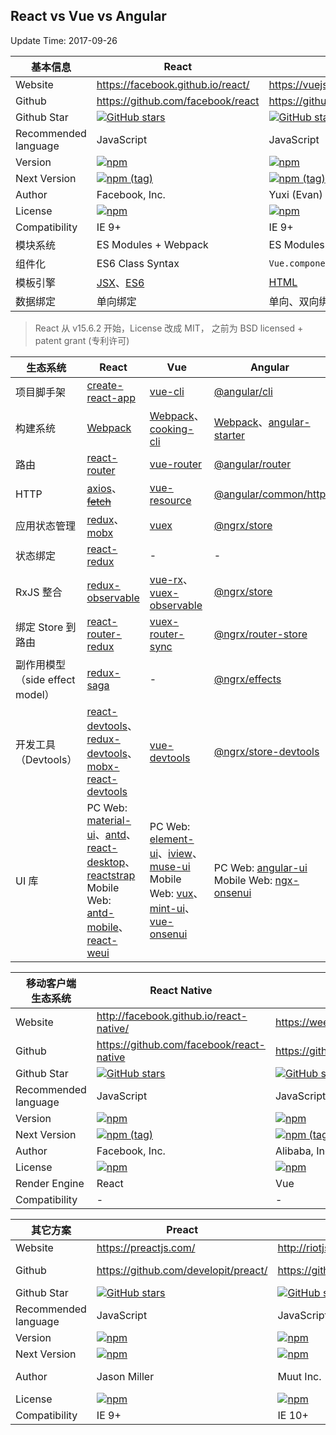 ## React vs Vue vs Angular

Update Time: 2017-09-26

基本信息 | React | Vue | Angular
---|---|---|---
Website | https://facebook.github.io/react/ | https://vuejs.org/ | https://angular.io/
Github | https://github.com/facebook/react | https://github.com/vuejs/vue | https://github.com/angular/angular
Github Star | [![GitHub stars](https://img.shields.io/github/stars/facebook/react.svg?style=social&label=Stars)](https://github.com/facebook/react) | [![GitHub stars](https://img.shields.io/github/stars/vuejs/vue.svg?style=social&label=Stars)](https://github.com/vuejs/vue) | [![GitHub stars](https://img.shields.io/github/stars/angular/angular.svg?style=social&label=Stars)](https://github.com/angular/angular)
Recommended language | JavaScript | JavaScript | [TypeScript](http://www.typescriptlang.org/)
Version | [![npm](https://img.shields.io/npm/v/react.svg)](https://github.com/facebook/react) | [![npm](https://img.shields.io/npm/v/vue.svg)](https://github.com/vuejs/vue) | [![npm](https://img.shields.io/npm/v/@angular/core.svg)](https://github.com/angular/angular)
Next Version | [![npm (tag)](https://img.shields.io/npm/v/react/next.svg)](https://github.com/facebook/react) | [![npm (tag)](https://img.shields.io/npm/v/vue/next.svg)](https://github.com/vuejs/vue) | [![npm (tag)](https://img.shields.io/npm/v/@angular/core/next.svg)](https://github.com/angular/angular)
Author | Facebook, Inc. | Yuxi (Evan) You | Google, Inc.
License | [![npm](https://img.shields.io/npm/l/react.svg)](https://github.com/facebook/react) | [![npm](https://img.shields.io/npm/l/vue.svg)](https://github.com/vuejs/vue) | [![npm](https://img.shields.io/npm/l/@angular/core.svg)](https://github.com/angular/angular)
Compatibility | IE 9+ | IE 9+ | IE 9+
模块系统 | ES Modules + Webpack | ES Modules + Webpack | ES Modules + ngModel
组件化 | ES6 Class Syntax | `Vue.component({})` | `@Component({})`
模板引擎  | [JSX](https://facebook.github.io/react/docs/introducing-jsx.html)、[ES6](https://facebook.github.io/react/docs/react-without-es6.html) | [HTML](https://vuejs.org/v2/guide/syntax.html) | [HTML](https://angular.io/guide/template-syntax)
数据绑定  | 单向绑定 | 单向、双向绑定 | 双向绑定

> React 从 v15.6.2 开始，License 改成 MIT，
> 之前为  BSD licensed + patent grant (专利许可)

生态系统 | React | Vue | Angular
---|---|---|---
项目脚手架 | [create-react-app](https://github.com/facebookincubator/create-react-app) | [vue-cli](https://github.com/vuejs/vue-cli) | [@angular/cli](https://github.com/angular/angular-cli)
构建系统 | [Webpack](https://webpack.js.org/) | [Webpack](https://webpack.js.org/)、[cooking-cli](https://github.com/ElemeFE/cooking) | [Webpack](https://webpack.js.org/)、[angular-starter](https://github.com/AngularClass/angular-starter)
路由 | [react-router](https://github.com/ReactTraining/react-router) | [vue-router](https://github.com/vuejs/vue-router) | [@angular/router](https://angular.io/guide/router)
HTTP | [axios](https://github.com/mzabriskie/axios)、~~[fetch](https://github.com/github/fetch)~~ | [vue-resource](https://github.com/pagekit/vue-resource) | [@angular/common/http](https://angular.io/guide/http)
应用状态管理 | [redux](https://github.com/reactjs/redux)、[mobx](https://github.com/mobxjs/mobx) | [vuex](https://github.com/vuejs/vuex) | [@ngrx/store](https://github.com/ngrx/platform)
状态绑定 | [react-redux](https://github.com/reactjs/react-redux) | - | -
RxJS 整合 | [redux-observable](https://github.com/redux-observable/redux-observable) | [vue-rx](https://github.com/vuejs/vue-rx)、[vuex-observable](https://github.com/vuejs/vuex-observable) | [@ngrx/store](https://github.com/ngrx/platform)
绑定 Store 到路由 | [react-router-redux](https://github.com/ReactTraining/react-router/tree/master/packages/react-router-redux) | [vuex-router-sync](https://github.com/vuejs/vuex-router-sync) | [@ngrx/router-store](https://github.com/ngrx/platform)
副作用模型（side effect model） | [redux-saga](https://github.com/redux-saga/redux-saga) | - | [@ngrx/effects](https://github.com/ngrx/platform)
开发工具（Devtools）  | [react-devtools](https://github.com/facebook/react-devtools)、[redux-devtools](https://github.com/gaearon/redux-devtools)、[mobx-react-devtools](https://github.com/mobxjs/mobx-react-devtools) | [vue-devtools](https://github.com/vuejs/vue-devtools) | [@ngrx/store-devtools](https://github.com/ngrx/platform)
UI 库 | PC Web: [material-ui](https://github.com/callemall/material-ui)、[antd](https://github.com/ant-design/ant-design)、[react-desktop](https://github.com/gabrielbull/react-desktop)、[reactstrap](https://github.com/reactstrap/reactstrap) <br /> Mobile Web: [antd-mobile](https://github.com/ant-design/ant-design-mobile)、[react-weui](https://github.com/weui/react-weui) | PC Web: [element-ui](https://github.com/ElemeFE/element)、[iview](https://github.com/iview/iview)、[muse-ui](https://github.com/museui/muse-ui) <br /> Mobile Web: [vux](https://github.com/airyland/vux)、[mint-ui](https://github.com/ElemeFE/mint-ui/)、[vue-onsenui](https://github.com/OnsenUI/OnsenUI) | PC Web: [angular-ui](https://github.com/angular-ui) <br /> Mobile Web: [ngx-onsenui](https://github.com/OnsenUI/OnsenUI)


移动客户端<br/>生态系统 | React Native | Weex | Ionic
---|---|---|---
Website | http://facebook.github.io/react-native/ | https://weex.apache.org/cn/ | https://ionicframework.com/
Github | https://github.com/facebook/react-native | https://github.com/alibaba/weex | https://github.com/ionic-team/ionic
Github Star | [![GitHub stars](https://img.shields.io/github/stars/facebook/react-native.svg?style=social&label=Stars)](https://github.com/facebook/react-native) | [![GitHub stars](https://img.shields.io/github/stars/alibaba/weex.svg?style=social&label=Stars)](https://github.com/alibaba/weex) | [![GitHub stars](https://img.shields.io/github/stars/ionic-team/ionic.svg?style=social&label=Stars)](https://github.com/ionic-team/ionic)
Recommended language | JavaScript | JavaScript | [TypeScript](http://www.typescriptlang.org/)
Version | [![npm](https://img.shields.io/npm/v/react-native.svg)](https://github.com/facebook/react-native) | [![npm](https://img.shields.io/npm/v/weex-toolkit.svg)](https://github.com/weexteam/weex-toolkit) | [![npm](https://img.shields.io/npm/v/ionic.svg)](https://github.com/ionic-team/ionic)
Next Version | [![npm (tag)](https://img.shields.io/npm/v/react-native/next.svg)](https://github.com/facebook/react-native) | [![npm (tag)](https://img.shields.io/npm/v/weex-toolkit/next.svg)](https://github.com/weexteam/weex-toolkit) | [![npm (tag)](https://img.shields.io/npm/v/ionic/next.svg)](https://github.com/ionic-team/ionic)
Author | Facebook, Inc. | Alibaba, Inc. | Drifty Co.
License | [![npm](https://img.shields.io/npm/l/react-native.svg)](https://github.com/facebook/react-native) | [![npm](https://img.shields.io/npm/l/weex.svg)](https://github.com/alibaba/weex) | [![npm](https://img.shields.io/npm/l/ionic.svg)](https://github.com/ionic-team/ionic)
Render Engine | React | Vue | Angular
Compatibility | - | - | -


其它方案 | Preact | Riot | Inferno | Marko | Rax
---|---|---|---|---|---
Website | https://preactjs.com/ | http://riotjs.com/ | https://infernojs.org/ | http://markojs.com/ | https://alibaba.github.io/rax/
Github | https://github.com/developit/preact/ | https://github.com/riot/riot | https://github.com/infernojs/inferno | https://github.com/marko-js/marko | https://github.com/alibaba/rax
Github Star | [![GitHub stars](https://img.shields.io/github/stars/developit/preact.svg?style=social&label=Stars)](https://github.com/developit/preact/) | [![GitHub stars](https://img.shields.io/github/stars/riot/riot.svg?style=social&label=Stars)](https://github.com/riot/riot) | [![GitHub stars](https://img.shields.io/github/stars/infernojs/inferno.svg?style=social&label=Stars)](https://github.com/infernojs/inferno) | [![GitHub stars](https://img.shields.io/github/stars/marko-js/marko.svg?style=social&label=Stars)](https://github.com/marko-js/marko) | [![GitHub stars](https://img.shields.io/github/stars/alibaba/rax.svg?style=social&label=Stars)](https://github.com/alibaba/rax)
Recommended language | JavaScript | JavaScript | JavaScript | JavaScript | JavaScript
Version | [![npm](https://img.shields.io/npm/v/preact.svg)](https://github.com/developit/preact/) | [![npm](https://img.shields.io/npm/v/riot.svg)](https://github.com/riot/riot) | [![npm](https://img.shields.io/npm/v/inferno.svg)](https://github.com/infernojs/inferno) | [![npm](https://img.shields.io/npm/v/marko.svg)](https://github.com/marko-js/marko) | [![npm](https://img.shields.io/npm/v/rax.svg)](https://github.com/alibaba/rax)
Next Version | [![npm](https://img.shields.io/npm/v/preact/next.svg)](https://github.com/developit/preact/) | [![npm](https://img.shields.io/npm/v/riot/next.svg)](https://github.com/riot/riot) | [![npm](https://img.shields.io/npm/v/inferno/next.svg)](https://github.com/infernojs/inferno) | [![npm](https://img.shields.io/npm/v/marko/next.svg)](https://github.com/marko-js/marko) | [![npm](https://img.shields.io/npm/v/rax/next.svg)](https://github.com/alibaba/rax)
Author | Jason Miller | Muut Inc. | Dominic Gannaway | eBay Inc | Alibaba Group Holding Limited.
License | [![npm](https://img.shields.io/npm/l/preact.svg)](https://github.com/developit/preact/) | [![npm](https://img.shields.io/npm/l/riot.svg)](https://github.com/riot/riot) | [![npm](https://img.shields.io/npm/l/inferno.svg)](https://github.com/infernojs/inferno) | [![npm](https://img.shields.io/npm/l/marko.svg)](https://github.com/marko-js/marko) | [![npm](https://img.shields.io/npm/l/rax.svg)](https://github.com/alibaba/rax)
Compatibility | IE 9+ | IE 10+ | IE 11+ | - | -
